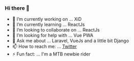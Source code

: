 ### Hi there 👋

- 🔭 I’m currently working on ... XiD
- 🌱 I’m currently learning ... ReactJs
- 👯 I’m looking to collaborate on ... ReactJs
- 🤔 I’m looking for help with ... Vue PWA
- 💬 Ask me about ... Laravel, VueJs and a little bit Django
- 📫 How to reach me: ... [Twitter](https://twitter.com/ajCarrilloH)
- ⚡ Fun fact: ... I'm a MTB newbie rider

<!--
**ajcarrillo/ajcarrillo** is a ✨ _special_ ✨ repository because its `README.md` (this file) appears on your GitHub profile.

Here are some ideas to get you started:

- 🔭 I’m currently working on ...
- 🌱 I’m currently learning ...
- 👯 I’m looking to collaborate on ...
- 🤔 I’m looking for help with ...
- 💬 Ask me about ...
- 📫 How to reach me: ...
- 😄 Pronouns: ...
- ⚡ Fun fact: ...
-->

